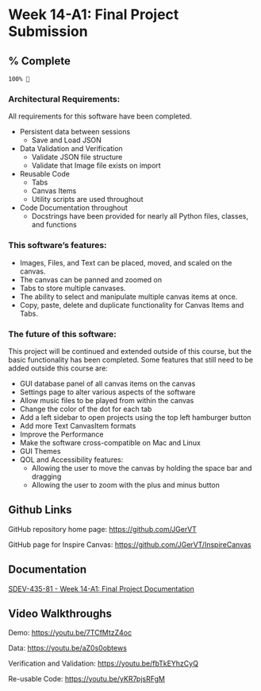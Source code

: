 # Week 14-A1: Final Project Submission 
## % Complete
```
100% 🎉 
```
### Architectural Requirements:
All requirements for this software have been completed. 
- Persistent data between sessions 
  - Save and Load JSON
- Data Validation and Verification 
  - Validate JSON file structure 
  - Validate that Image file exists on import
- Reusable Code 
  -	Tabs
  -	Canvas Items
  -	Utility scripts are used throughout
- Code Documentation throughout 
  -	Docstrings have been provided for nearly all Python files, classes, and functions

### This software’s features:
- Images, Files, and Text can be placed, moved, and scaled on the canvas.
- The canvas can be panned and zoomed on
- Tabs to store multiple canvases.
- The ability to select and manipulate multiple canvas items at once.
- Copy, paste, delete and duplicate functionality for Canvas Items and Tabs.

### The future of this software:
This project will be continued and extended outside of this course, but the basic functionality has been completed.
Some features that still need to be added outside this course are:
- GUI database panel of all canvas items on the canvas
- Settings page to alter various aspects of the software
- Allow music files to be played from within the canvas
- Change the color of the dot for each tab
- Add a left sidebar to open projects using the top left hamburger button
- Add more Text CanvasItem formats
- Improve the Performance
- Make the software cross-compatible on Mac and Linux
- GUI Themes
- QOL and Accessibility features:
  - Allowing the user to move the canvas by holding the space bar and dragging
  - Allowing the user to zoom with the plus and minus button

## Github Links
GitHub repository home page: https://github.com/JGerVT

GitHub page for Inspire Canvas: https://github.com/JGerVT/InspireCanvas

## Documentation
[SDEV-435-81 - Week 14-A1: Final Project Documentation](https://docs.google.com/document/d/1IxIpK8A1RhcN7P-IFZ8lfKkIdmDhgQYN/edit?usp=sharing&ouid=116772969107062310441&rtpof=true&sd=true)
## Video Walkthroughs

Demo: https://youtu.be/7TCfMtzZ4oc

Data: https://youtu.be/aZ0s0obtews

Verification and Validation: https://youtu.be/fbTkEYhzCyQ

Re-usable Code: https://youtu.be/yKR7pjsRFgM
